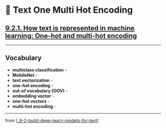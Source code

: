 # 🧬 Text One Multi Hot Encoding

## [**9.2.1.** How text is represented in machine learning: One-hot and multi-hot encoding](https://livebook.manning.com/book/deep-learning-with-javascript/chapter-9/98)

---

## **Vocabulary**

- **multiclass classification** -
- **MobileNet** -
- **text vectorization** -
- **one-hot encoding** -
- **out-of vocabulary (OOV)** -
- **embedding vector** -
- **one-hot vectors** -
- **multi-hot encoding** -

---
from [[_9-2-build-deep-learn-models-for-text]]

[//begin]: # "Autogenerated link references for markdown compatibility"
[_9-2-build-deep-learn-models-for-text]: _9-2-build-deep-learn-models-for-text.md "🧬 Text Deep Learn Models"
[//end]: # "Autogenerated link references"
